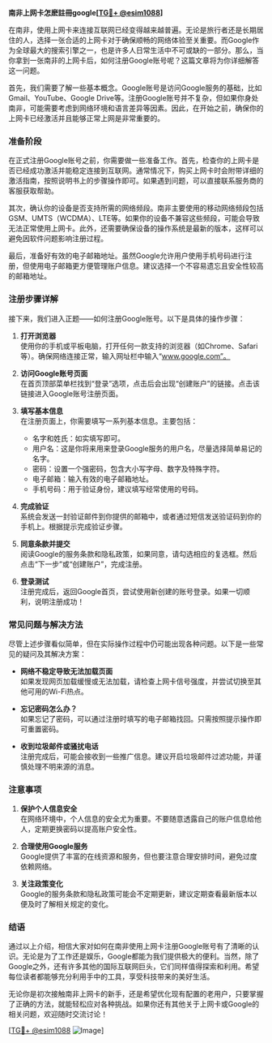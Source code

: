 **南非上网卡怎麽註冊google[[TG💪+ @esim1088](https://t.me/s/esim1088)]**

在南非，使用上网卡来连接互联网已经变得越来越普遍。无论是旅行者还是长期居住的人，选择一张合适的上网卡对于确保顺畅的网络体验至关重要。而Google作为全球最大的搜索引擎之一，也是许多人日常生活中不可或缺的一部分。那么，当你拿到一张南非的上网卡后，如何注册Google账号呢？这篇文章将为你详细解答这一问题。

首先，我们需要了解一些基本概念。Google账号是访问Google服务的基础，比如Gmail、YouTube、Google Drive等。注册Google账号并不复杂，但如果你身处南非，可能需要考虑到网络环境和语言差异等因素。因此，在开始之前，确保你的上网卡已经激活并且能够正常上网是非常重要的。

### **准备阶段**

在正式注册Google账号之前，你需要做一些准备工作。首先，检查你的上网卡是否已经成功激活并能稳定连接到互联网。通常情况下，购买上网卡时会附带详细的激活指南，按照说明书上的步骤操作即可。如果遇到问题，可以直接联系服务商的客服获取帮助。

其次，确认你的设备是否支持所需的网络频段。南非主要使用的移动网络频段包括GSM、UMTS（WCDMA）、LTE等。如果你的设备不兼容这些频段，可能会导致无法正常使用上网卡。此外，还需要确保设备的操作系统是最新的版本，这样可以避免因软件问题影响注册过程。

最后，准备好有效的电子邮箱地址。虽然Google允许用户使用手机号码进行注册，但使用电子邮箱更方便管理账户信息。建议选择一个不容易遗忘且安全性较高的邮箱地址。

### **注册步骤详解**

接下来，我们进入正题——如何注册Google账号。以下是具体的操作步骤：

1. **打开浏览器**  
   使用你的手机或平板电脑，打开任何一款支持的浏览器（如Chrome、Safari等）。确保网络连接正常，输入网址栏中输入“www.google.com”。

2. **访问Google账号页面**  
   在首页顶部菜单栏找到“登录”选项，点击后会出现“创建账户”的链接。点击该链接进入Google账号注册页面。

3. **填写基本信息**  
   在注册页面上，你需要填写一系列基本信息。主要包括：
   - 名字和姓氏：如实填写即可。
   - 用户名：这是你将来用来登录Google服务的用户名，尽量选择简单易记的名字。
   - 密码：设置一个强密码，包含大小写字母、数字及特殊字符。
   - 电子邮箱：输入有效的电子邮箱地址。
   - 手机号码：用于验证身份，建议填写经常使用的号码。

4. **完成验证**  
   系统会发送一封验证邮件到你提供的邮箱中，或者通过短信发送验证码到你的手机上。根据提示完成验证步骤。

5. **同意条款并提交**  
   阅读Google的服务条款和隐私政策，如果同意，请勾选相应的复选框。然后点击“下一步”或“创建账户”，完成注册。

6. **登录测试**  
   注册完成后，返回Google首页，尝试使用新创建的账号登录。如果一切顺利，说明注册成功！

### **常见问题与解决方法**

尽管上述步骤看似简单，但在实际操作过程中仍可能出现各种问题。以下是一些常见的疑问及其解决方案：

- **网络不稳定导致无法加载页面**  
  如果发现网页加载缓慢或无法加载，请检查上网卡信号强度，并尝试切换至其他可用的Wi-Fi热点。

- **忘记密码怎么办？**  
  如果忘记了密码，可以通过注册时填写的电子邮箱找回。只需按照提示操作即可重置密码。

- **收到垃圾邮件或骚扰电话**  
  注册完成后，可能会接收到一些推广信息。建议开启垃圾邮件过滤功能，并谨慎处理不明来源的消息。

### **注意事项**

1. **保护个人信息安全**  
   在网络环境中，个人信息的安全尤为重要。不要随意透露自己的账户信息给他人，定期更换密码以提高账户安全性。

2. **合理使用Google服务**  
   Google提供了丰富的在线资源和服务，但也要注意合理安排时间，避免过度依赖网络。

3. **关注政策变化**  
   Google的服务条款和隐私政策可能会不定期更新，建议定期查看最新版本以便及时了解相关规定的变化。

### **结语**

通过以上介绍，相信大家对如何在南非使用上网卡注册Google账号有了清晰的认识。无论是为了工作还是娱乐，Google都能为我们提供极大的便利。当然，除了Google之外，还有许多其他的国际互联网巨头，它们同样值得探索和利用。希望每位读者都能够充分利用手中的工具，享受科技带来的美好生活。

无论你是初次接触南非上网卡的新手，还是希望优化现有配置的老用户，只要掌握了正确的方法，就能轻松应对各种挑战。如果你还有其他关于上网卡或Google的相关问题，欢迎随时交流讨论！

[[TG💪+ @esim1088](https://t.me/s/esim1088) ![Image](https://i.postimg.cc/4NQfJmqS/Snipaste-2025-05-13-00-14-12.png)]